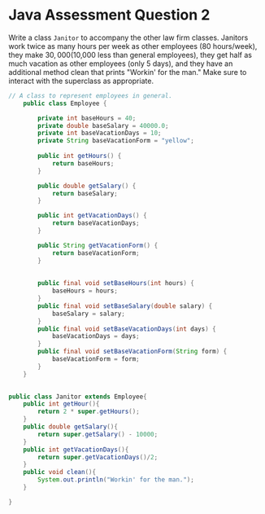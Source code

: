 # Java Assessment Question 2

Write a class `Janitor` to accompany the other law firm classes. Janitors work twice as many hours per week as other employees (80 hours/week), they make $30,000 ($10,000 less than general employees), they get half as much vacation as other employees (only 5 days), and they have an additional method clean that prints "Workin' for the man." Make sure to interact with the superclass as appropriate. 

```java
// A class to represent employees in general.
    public class Employee {

        private int baseHours = 40;
        private double baseSalary = 40000.0;
        private int baseVacationDays = 10;
        private String baseVacationForm = "yellow";
        
        public int getHours() {
            return baseHours;                
        }

        public double getSalary() {
            return baseSalary;              
        }

        public int getVacationDays() {
            return baseVacationDays;        
        }

        public String getVacationForm() {
            return baseVacationForm;         
        }
        
        
        public final void setBaseHours(int hours) {
            baseHours = hours;
        }
        public final void setBaseSalary(double salary) {
            baseSalary = salary;
        }
        public final void setBaseVacationDays(int days) {
            baseVacationDays = days;
        }
        public final void setBaseVacationForm(String form) {
            baseVacationForm = form;
        }
    }

    
public class Janitor extends Employee{
    public int getHour(){
        return 2 * super.getHours();
    }
    public double getSalary(){
        return super.getSalary() - 10000;
    }
    public int getVacationDays(){
        return super.getVacationDays()/2;
    }
    public void clean(){
        System.out.println("Workin' for the man.");
    }

}